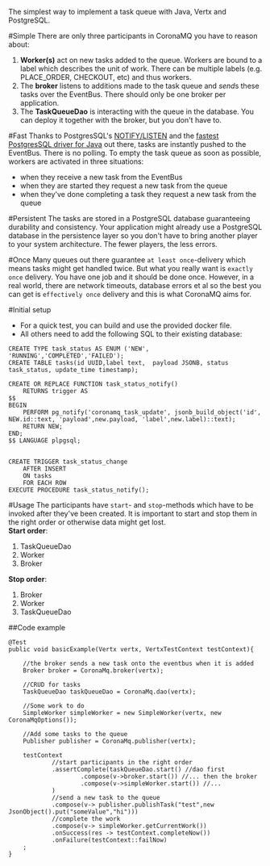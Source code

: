 The simplest way to implement a task queue with Java, Vertx and PostgreSQL. 

#Simple
There are only three participants in CoronaMQ you have to reason about:
1. **Worker(s)** act on new tasks added to the queue. Workers are bound to a label which describes the unit of work.
There can be multiple labels (e.g. PLACE_ORDER, CHECKOUT, etc) and thus workers.
2. The **broker** listens to additions made to the task queue and *send*s these tasks over the EventBus. There should only
be one broker per application.
3. The **TaskQueueDao** is interacting with the queue in the database. You can deploy it together with the broker, but you don't have to.

#Fast
Thanks to PostgresSQL's [NOTIFY/LISTEN](https://www.postgresql.org/docs/current/sql-notify.html) and the [fastest PostgresSQL driver for Java](https://github.com/eclipse-vertx/vertx-sql-client) 
out there, tasks are instantly pushed to the EventBus. There is no polling. To empty the task queue as soon as possible, workers are 
activated in three situations:
- when they receive a new task from the EventBus
- when they are started they request a new task from the queue
- when they've done completing a task they request a new task from the queue

#Persistent
The tasks are stored in a PostgreSQL database guaranteeing durability and consistency. Your application might already use a PostgreSQL
database in the persistence layer so you don't have to bring another player to your system architecture. The fewer players, the less errors.  

#Once
Many queues out there guarantee `at least once`-delivery which means tasks might get handled twice. But what you really want 
is `exactly once` delivery. You have one job and it should be done once. However, in a real world, there are network timeouts, 
database errors et al so the best you can get is `effectively once` delivery and this is what CoronaMQ aims for.

#Initial setup
- For a quick test, you can build and use the provided docker file.
- All others need to add the following SQL to their existing database:
```
CREATE TYPE task_status AS ENUM ('NEW', 'RUNNING','COMPLETED','FAILED');
CREATE TABLE tasks(id UUID,label text, 	payload JSONB, status task_status, update_time timestamp);

CREATE OR REPLACE FUNCTION task_status_notify()
	RETURNS trigger AS
$$
BEGIN
	PERFORM pg_notify('coronamq_task_update', jsonb_build_object('id', NEW.id::text, 'payload',new.payload, 'label',new.label)::text);
	RETURN NEW;
END;
$$ LANGUAGE plpgsql;


CREATE TRIGGER task_status_change
	AFTER INSERT
	ON tasks
	FOR EACH ROW
EXECUTE PROCEDURE task_status_notify();
``` 

#Usage
The participants have `start`- and `stop`-methods which have to be invoked after they've been created. It is important 
to start and stop them in the right order or otherwise data might get lost.\
**Start order**:
 1. TaskQueueDao
 2. Worker
 3. Broker

**Stop order**:
1. Broker
2. Worker
3. TaskQueueDao

##Code example
```
@Test
public void basicExample(Vertx vertx, VertxTestContext testContext){

    //the broker sends a new task onto the eventbus when it is added
    Broker broker = CoronaMq.broker(vertx);

    //CRUD for tasks
    TaskQueueDao taskQueueDao = CoronaMq.dao(vertx);

    //Some work to do
    SimpleWorker simpleWorker = new SimpleWorker(vertx, new CoronaMqOptions());

    //Add some tasks to the queue
    Publisher publisher = CoronaMq.publisher(vertx);

    testContext
            //start participants in the right order
            .assertComplete(taskQueueDao.start() //dao first
                    .compose(v->broker.start()) //... then the broker
                    .compose(v->simpleWorker.start()) //... 
            )
            //send a new task to the queue
            .compose(v-> publisher.publishTask("test",new JsonObject().put("someValue","hi")))
            //complete the work
            .compose(v-> simpleWorker.getCurrentWork())
            .onSuccess(res -> testContext.completeNow())
            .onFailure(testContext::failNow)
    ;
}
```